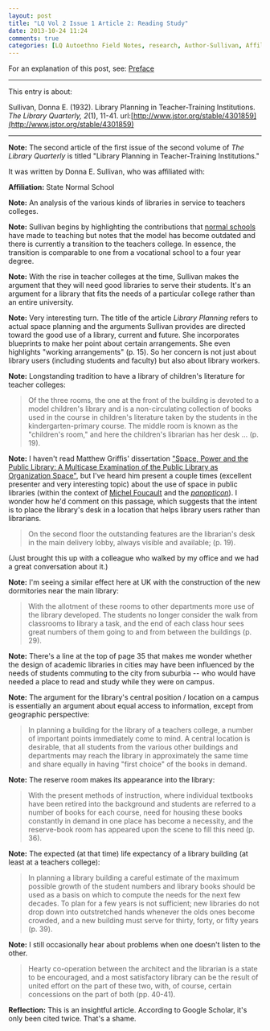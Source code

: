 ```yaml
---
layout: post
title: "LQ Vol 2 Issue 1 Article 2: Reading Study"
date: 2013-10-24 11:24
comments: true
categories: [LQ Autoethno Field Notes, research, Author-Sullivan, Affil-State Normal School]
---
```


For an explanation of this post, see:
[Preface](/blog/2013/08/14/lq-autoethnography-research-journal-preface/)

---

This entry is about:

Sullivan, Donna E. (1932). Library Planning in Teacher-Training
Institutions. *The Library Quarterly, 2*(1), 11-41.
url:[http://www.jstor.org/stable/4301859](http://www.jstor.org/stable/4301859)

---

**Note:** The second article of the first issue of the second
volume of *The Library Quarterly* is titled "Library Planning in
Teacher-Training Institutions."

It was written by Donna E. Sullivan, who was affiliated with:

**Affiliation:** State Normal School

**Note:** An analysis of the various kinds of libraries in service
to teachers colleges.

**Note:** Sullivan begins by highlighting the contributions that
[normal schools](https://en.wikipedia.org/wiki/Normal_school) have
made to teaching but notes that the model has become outdated and
there is currently a transition to the teachers college. In
essence, the transition is comparable to one from a vocational
school to a four year degree.

**Note:** With the rise in teacher colleges at the time, Sullivan
makes the argument that they will need good libraries to serve
their students. It's an argument for a library that fits the needs
of a particular college rather than an entire university.

**Note:** Very interesting turn. The title of the article *Library
Planning* refers to actual space planning and the arguments
Sullivan provides are directed toward the good use of a library,
current and future. She incorporates blueprints to make her point
about certain arrangements. She even highlights "working
arrangements" (p. 15). So her concern is not just about library
users (including students and faculty) but also about library
workers.

**Note:** Longstanding tradition to have a library of children's
literature for teacher colleges:

> Of the three rooms, the one at the front of the building is
> devoted to a model children's library and is a non-circulating
> collection of books used in the course in children's literature
> taken by the students in the kindergarten-primary course. The
> middle room is known as the "children's room," and here the
> children's librarian has her desk ... (p. 19).

**Note:** I haven't read Matthew Griffis' dissertation ["Space,
Power and the Public Library: A Multicase Examination of the
Public Library as Organization
Space"](http://ir.lib.uwo.ca/etd/1103/), but I've heard him
present a couple times (excellent presenter and very interesting
topic) about the use of space in public libraries (within the
context of [Michel
Foucault](http://plato.stanford.edu/entries/foucault/) and the
[*panopticon*](https://en.wikipedia.org/wiki/Panopticon)). I
wonder how he'd comment on this passage, which suggests that the
intent is to place the library's desk in a location that helps
library users rather than librarians.

> On the second floor the outstanding features are the librarian's
> desk in the main delivery lobby, always visible and available;
> (p. 19).

(Just brought this up with a colleague who walked by my office and
we had a great conversation about it.)

**Note:** I'm seeing a similar effect here at UK with the
construction of the new dormitories near the main library:

> With the allotment of these rooms to other departments more use
> of the library developed. The students no longer consider the
> walk from classrooms to library a task, and the end of each
> class hour sees great numbers of them going to and from between
> the buildings (p. 29).

**Note:** There's a line at the top of page 35 that makes me
wonder whether the design of academic libraries in cities may have
been influenced by the needs of students commuting to the city
from suburbia -- who would have needed a place to read and study
while they were on campus.

**Note:** The argument for the library's central position /
location on a campus is essentially an argument about equal access
to information, except from geographic perspective:

> In planning a building for the library of a teachers college, a
> number of important points immediately come to mind. A central
> location is desirable, that all students from the various other
> buildings and departments may reach the library in approximately
> the same time and share equally in having "first choice" of the
> books in demand. 

**Note:** The reserve room makes its appearance into the library:

> With the present methods of instruction, where individual
> textbooks have been retired into the background and students are
> referred to a number of books for each course, need for housing
> these books constantly in demand in one place has become a
> necessity, and the reserve-book room has appeared upon the scene
> to fill this need (p. 36).

**Note:** The expected (at that time) life expectancy of a library
building (at least at a teachers college):

> In planning a library building a careful estimate of the maximum
> possible growth of the student numbers and library books should
> be used as a basis on which to compute the needs for the next
> few decades. To plan for a few years is not sufficient; new
> libraries do not drop down into outstretched hands whenever the
> olds ones become crowded, and a new building must serve for
> thirty, forty, or fifty years (p. 39).

**Note:** I still occasionally hear about problems when one
doesn't listen to the other.

> Hearty co-operation between the architect and the librarian is a
> state to be encouraged, and a most satisfactory library can be
> the result of united effort on the part of these two, with, of
> course, certain concessions on the part of both (pp. 40-41).

**Reflection:** This is an insightful article. According to Google
Scholar, it's only been cited twice. That's a shame.
